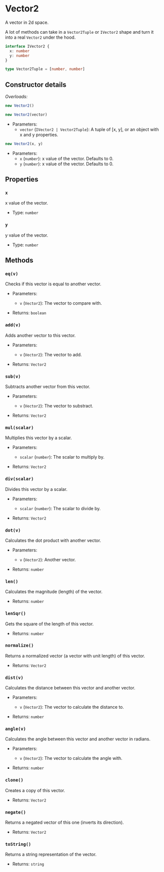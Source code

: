 # Vector2

A vector in 2d space.

A lot of methods can take in a `Vector2Tuple` or `IVector2` shape and turn it into a real `Vector2` under the hood.

```ts
interface IVector2 {
  x: number
  y: number
}

type Vector2Tuple = [number, number]
```

## Constructor details

_Overloads:_

```ts
new Vector2()
```

```ts
new Vector2(vector)
```

- Parameters:
  - `vector` (`IVector2 | Vector2Tuple`): A tuple of [x, y], or an object with x and y properties.

```ts
new Vector2(x, y)
```

- Parameters:
  - `x` (`number`): x value of the vector. Defaults to 0.
  - `y` (`number`): x value of the vector. Defaults to 0.

## Properties

### `x`

x value of the vector.

- Type: `number`

### `y`

y value of the vector.

- Type: `number`

## Methods

### `eq(v)`

Checks if this vector is equal to another vector.

- Parameters:

  - `v` (`Vector2`): The vector to compare with.

- Returns: `boolean`

### `add(v)`

Adds another vector to this vector.

- Parameters:

  - `v` (`Vector2`): The vector to add.

- Returns: `Vector2`

### `sub(v)`

Subtracts another vector from this vector.

- Parameters:

  - `v` (`Vector2`): The vector to substract.

- Returns: `Vector2`

### `mul(scalar)`

Multiplies this vector by a scalar.

- Parameters:

  - `scalar` (`number`): The scalar to multiply by.

- Returns: `Vector2`

### `div(scalar)`

Divides this vector by a scalar.

- Parameters:

  - `scalar` (`number`): The scalar to divide by.

- Returns: `Vector2`

### `dot(v)`

Calculates the dot product with another vector.

- Parameters:

  - `v` (`Vector2`): Another vector.

- Returns: `number`

### `len()`

Calculates the magnitude (length) of the vector.

- Returns: `number`

### `lenSqr()`

Gets the square of the length of this vector.

- Returns: `number`

### `normalize()`

Returns a normalized vector (a vector with unit length) of this vector.

- Returns: `Vector2`

### `dist(v)`

Calculates the distance between this vector and another vector.

- Parameters:

  - `v` (`Vector2`): The vector to calculate the distance to.

- Returns: `number`

### `angle(v)`

Calculates the angle between this vector and another vector in radians.

- Parameters:

  - `v` (`Vector2`): The vector to calculate the angle with.

- Returns: `number`

### `clone()`

Creates a copy of this vector.

- Returns: `Vector2`

### `negate()`

Returns a negated vector of this one (inverts its direction).

- Returns: `Vector2`

### `toString()`

Returns a string representation of the vector.

- Returns: `string`
